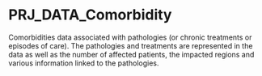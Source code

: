 # PRJ_DATA_Comorbidity

Comorbidities data associated with pathologies (or chronic treatments or episodes of care). 
The pathologies and treatments are represented in the data as well as the number of affected patients, the impacted regions and various information linked to the pathologies.

